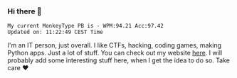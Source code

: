 ### Hi there 👋
<!-- PB START -->
```
My current MonkeyType PB is - WPM:94.21 Acc:97.42
Updated on: 11:22:49 CEST Time
```
<!-- PB END -->
I'm an IT person, just overall. I like CTFs, hacking, coding games, making Python apps. Just a lot of stuff.
You can check out my website [here](https://skill3472.github.io/).
I will probably add some interesting stuff here, when I get the idea to do so. Take care ❤️
